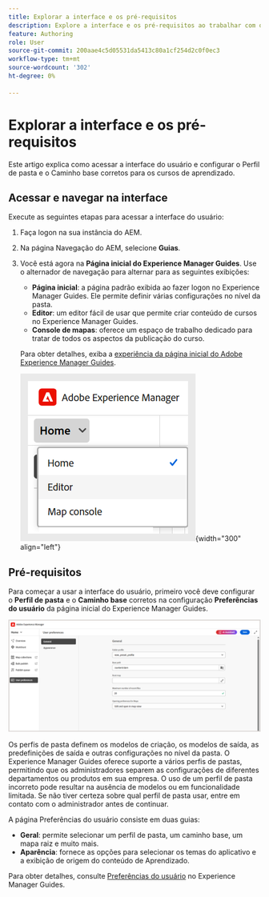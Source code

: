 ```yaml
---
title: Explorar a interface e os pré-requisitos
description: Explore a interface e os pré-requisitos ao trabalhar com o conteúdo de aprendizado e treinamento no Adobe Experience Manager Guides.
feature: Authoring
role: User
source-git-commit: 200aae4c5d05531da5413c80a1cf254d2c0f0ec3
workflow-type: tm+mt
source-wordcount: '302'
ht-degree: 0%

---
```


# Explorar a interface e os pré-requisitos

Este artigo explica como acessar a interface do usuário e configurar o Perfil de pasta e o Caminho base corretos para os cursos de aprendizado.

## Acessar e navegar na interface

Execute as seguintes etapas para acessar a interface do usuário:

1. Faça logon na sua instância do AEM.
2. Na página Navegação do AEM, selecione **Guias**.
3. Você está agora na **Página inicial do Experience Manager Guides**. Use o alternador de navegação para alternar para as seguintes exibições:

   - **Página inicial**: a página padrão exibida ao fazer logon no Experience Manager Guides. Ele permite definir várias configurações no nível da pasta.
   - **Editor**: um editor fácil de usar que permite criar conteúdo de cursos no Experience Manager Guides.
   - **Console de mapas**: oferece um espaço de trabalho dedicado para tratar de todos os aspectos da publicação do curso.

   Para obter detalhes, exiba a [experiência da página inicial do Adobe Experience Manager Guides](../user-guide/intro-home-page.md).

   ![](assets/aem-navigation-switcher.png){width="300" align="left"}

## Pré-requisitos

Para começar a usar a interface do usuário, primeiro você deve configurar o **Perfil de pasta** e o **Caminho base** corretos na configuração **Preferências do usuário** da página inicial do Experience Manager Guides.

![](assets/setup-folder-profile.png)

Os perfis de pasta definem os modelos de criação, os modelos de saída, as predefinições de saída e outras configurações no nível da pasta. O Experience Manager Guides oferece suporte a vários perfis de pastas, permitindo que os administradores separem as configurações de diferentes departamentos ou produtos em sua empresa. O uso de um perfil de pasta incorreto pode resultar na ausência de modelos ou em funcionalidade limitada. Se não tiver certeza sobre qual perfil de pasta usar, entre em contato com o administrador antes de continuar.

A página Preferências do usuário consiste em duas guias:

- **Geral**: permite selecionar um perfil de pasta, um caminho base, um mapa raiz e muito mais.
- **Aparência**: fornece as opções para selecionar os temas do aplicativo e a exibição de origem do conteúdo de Aprendizado.

Para obter detalhes, consulte [Preferências do usuário](../user-guide/intro-home-page.md#user-preferences) no Experience Manager Guides.










